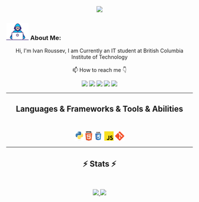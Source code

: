 <h1 align="center">
  <a href="https://git.io/typing-svg">
    <img src="https://readme-typing-svg.herokuapp.com/?lines=Ivan+Roussev&center=true&size=30">
  </a>
</h1>
   
###  <img src="/images/Developer.gif" alt="developer gif"  height="45px">  About Me:
<p align="center">
  Hi, I'm Ivan Roussev, I am Currently an IT student at British Columbia Institute of Technology
  <br>

  <br>
  📫 How to reach me 👇
</p>
<p align="center"> 
<a href="https://www.linkedin.com/in/abdel-haleem-osama-0870a81ba/"><img src="https://img.shields.io/badge/linkedin-%230077B5.svg?&style=for-the-badge&logo=linkedin&logoColor=white" height=23></a> 
<a href="mailto:ivan.roussev12@gmail.com"><img src="https://img.shields.io/badge/Gmail-D14836?style=for-the-badge&logo=gmail&logoColor=white" height=23></a> 
<a href="http://wa.me//2365912725"><img src="https://img.shields.io/badge/WhatsApp-25D366?style=for-the-badge&logo=whatsapp&logoColor=white" height=23></a> 
<a href="https://github.com/HalemoGPA/"><img src="https://img.shields.io/badge/GitHub-100000?style=for-the-badge&logo=github&logoColor=white" height=23></a> 
<a href="https://t.me/ivanroussev"><img src="https://img.shields.io/badge/Telegram-2CA5E0?style=for-the-badge&logo=telegram&logoColor=white" height=23></a></p>
<hr>
<h2 align="center">Languages & Frameworks & Tools & Abilities</h2><br>
<p align="center">
<!--   <code><img title="C" height="25" src="images/c.svg"></code> -->
  <img title="Python" height="25" src="images/python-original.svg">
  <img title="HTML5" height="25" src="images/html5.svg">
  <img title="CSS" height="25" src="images/css.svg">
  <img title="Javascript" height="25" src="images/javascript.svg">
  <img title="Git" height="25" src="images/git-original.svg">
<!--   <code><img title="Microsoft Visual Studio" height="25" src="images/visualstudio.png"></code> -->
</p>

<hr>

<h2 align="center">⚡ Stats ⚡</h2>
<br>

<p align="center">
<a href="https://github.com/IvanRoussev/">
      <img width=325  src="https://github-readme-stats.vercel.app/api/top-langs/?username=IvanRoussev&layout=compact&theme=react&show_icons=true" />
 </a>
<a href="https://github.com/IvanRoussev/">
      <img width=450  src="https://github-readme-stats.vercel.app/api?username=IvanRoussev&theme=react&show_icons=true" />
 </a>

</p>
